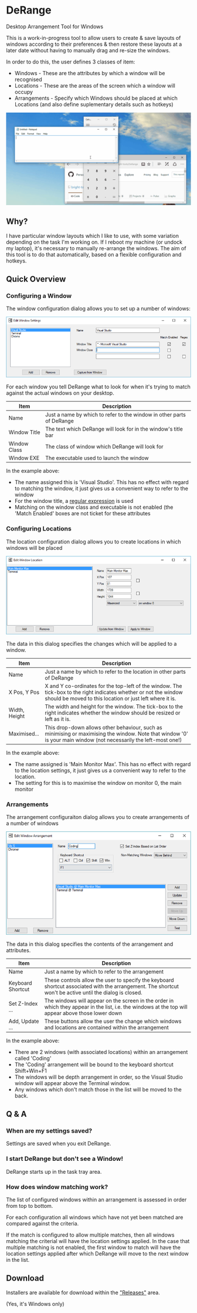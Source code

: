 # DeRange
Desktop Arrangement Tool for Windows

This is a work-in-progress tool to allow users to create & save layouts of 
windows according to their preferences & then restore these layouts at a later 
date without having to manually drag and re-size the windows.

In order to do this, the user defines 3 classes of item:
* Windows - These are the attributes by which a window will be recognised
* Locations - These are the areas of the screen which a window will occupy
* Arrangements - Specify which Windows should be placed at which Locations (and also define suplementary details such as hotkeys)

![demo](https://raw.githubusercontent.com/bright-tools/DeRange/master/assets/demo.gif)

## Why?

I have particular window layouts which I like to use, with some variation
depending on the task I'm working on.  If I reboot my machine (or undock my
laptop), it's necessary to manually re-arrange the windows.  The aim of this
tool is to do that automatically, based on a flexible configuration and hotkeys.

## Quick Overview

### Configuring a Window

The window configuration dialog allows you to set up a number of windows:

![Window configuration dialog](https://raw.githubusercontent.com/bright-tools/DeRange/master/assets/tutorial/window.PNG)

For each window you tell DeRange what to look for when it's trying to match
against the actual windows on your desktop.

| Item | Description |
|------|-------------|
| Name | Just a name by which to refer to the window in other parts of DeRange |
| Window Title | The text which DeRange will look for in the window's title bar |
| Window Class | The class of window which DeRange will look for |
| Window EXE | The executable used to launch the window |

In the example above:
* The name assigned this is 'Visual Studio'.  This has no effect with regard to matching the window, it just gives us a convenient way to refer to the window
* For the window title, a [regular expression](https://en.wikipedia.org/wiki/Regular_expression) is used
* Matching on the window class and executable is not enabled (the 'Match Enabled' boxes are not ticket for these attributes

### Configuring Locations

The location configuration dialog allows you to create locations in which
windows will be placed

![Window location dialog](https://raw.githubusercontent.com/bright-tools/DeRange/master/assets/tutorial/location.PNG)

The data in this dialog specifies the changes which will be applied to a window.

| Item | Description |
|------|-------------|
| Name | Just a name by which to refer to the location in other parts of DeRange |
| X Pos, Y Pos | X and Y co-ordinates for the top-left of the window.  The tick-box to the right indicates whether or not the window should be moved to this location or just left where it is. |
| Width, Height | The width and height for the window.  The tick-box to the right indicates whether the window should be resized or left as it is. |
| Maximised... | This drop-down allows other behaviour, such as minimising or maximising the window.  Note that window '0' is your main window (not necessarily the left-most one!) |

In the example above:
* The name assigned is 'Main Monitor Max'.  This has no effect with regard to the location settings, it just gives us a convenient way to refer to the location.
* The setting for this is to maximise the window on monitor 0, the main monitor

### Arrangements

The arrangement configuraiton dialog allows you to create arrangements of a
number of windows

![Arrangement dialog](https://raw.githubusercontent.com/bright-tools/DeRange/master/assets/tutorial/collection.PNG)

The data in this dialog specifies the contents of the arrangement and
attributes.

| Item | Description |
|------|-------------|
| Name | Just a name by which to refer to the arrangement |
| Keyboard Shortcut | These controls allow the user to specify the keyboard shortcut associated with the arrangement.  The shortcut won't be active until the dialog is closed. |
| Set Z-Index ... | The windows will appear on the screen in the order in which they appear in the list, i.e. the windows at the top will appear above those lower down |
| Add, Update ... | These buttons allow the user the change which windows and locations are contained within the arrangement |

In the example above:
* There are 2 windows (with associated locations) within an arrangement called 'Coding'
* The 'Coding' arrangement will be bound to the keyboard shortcut Shift+Win+F1
* The windows will be depth arrangement in order, so the Visual Studio window will appear above the Terminal window. 
* Any windows which don't match those in the list will be moved to the back.

## Q & A

### When are my settings saved?

Settings are saved when you exit DeRange.

### I start DeRange but don't see a Window!

DeRange starts up in the task tray area.

### How does window matching work?

The list of configured windows within an arrangement is assessed in order from
top to bottom.

For each configuration all windows which have not yet been matched are compared
against the criteria.

If the match is configured to allow multiple matches, then all windows matching
the criterial will have the location settings applied.  In the case that
multiple matching is not enabled, the first window to match will have the
location settings applied after which DeRange will move to the next window in
the list.

## Download

Installers are available for download within the ["Releases"](https://github.com/bright-tools/DeRange/releases) area.

(Yes, it's Windows only)
